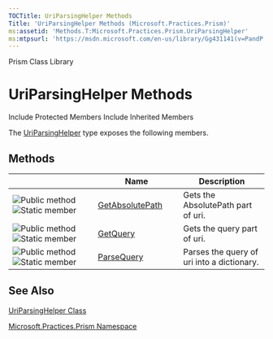 ```yaml
---
TOCTitle: UriParsingHelper Methods
Title: 'UriParsingHelper Methods (Microsoft.Practices.Prism)'
ms:assetid: 'Methods.T:Microsoft.Practices.Prism.UriParsingHelper'
ms:mtpsurl: 'https://msdn.microsoft.com/en-us/library/Gg431141(v=PandP.50)'
---
```


Prism Class Library

UriParsingHelper Methods
========================

Include Protected Members
Include Inherited Members

The [UriParsingHelper](https://msdn.microsoft.com/t:microsoft.practices.prism.uriparsinghelper) type exposes the following members.

Methods
-------

<span id="methodTableToggle"></span>
<table>
<colgroup>
<col width="33%" />
<col width="33%" />
<col width="33%" />
</colgroup>
<thead>
<tr class="header">
<th> </th>
<th>Name</th>
<th>Description</th>
</tr>
</thead>
<tbody>
<tr class="odd">
<td><img src="https://msdn.microsoft.com/en-us/Gg431141.pubmethod(en-us,PandP.50).gif" title="Public method" /><img src="https://msdn.microsoft.com/en-us/Gg431141.static(en-us,PandP.50).gif" title="Static member" /></td>
<td><a href="https://msdn.microsoft.com/m:microsoft.practices.prism.uriparsinghelper.getabsolutepath(system.uri)">GetAbsolutePath</a></td>
<td><div class="summary">
Gets the AbsolutePath part of uri.
</div></td>
</tr>
<tr class="even">
<td><img src="https://msdn.microsoft.com/en-us/Gg431141.pubmethod(en-us,PandP.50).gif" title="Public method" /><img src="https://msdn.microsoft.com/en-us/Gg431141.static(en-us,PandP.50).gif" title="Static member" /></td>
<td><a href="https://msdn.microsoft.com/m:microsoft.practices.prism.uriparsinghelper.getquery(system.uri)">GetQuery</a></td>
<td><div class="summary">
Gets the query part of uri.
</div></td>
</tr>
<tr class="odd">
<td><img src="https://msdn.microsoft.com/en-us/Gg431141.pubmethod(en-us,PandP.50).gif" title="Public method" /><img src="https://msdn.microsoft.com/en-us/Gg431141.static(en-us,PandP.50).gif" title="Static member" /></td>
<td><a href="https://msdn.microsoft.com/m:microsoft.practices.prism.uriparsinghelper.parsequery(system.uri)">ParseQuery</a></td>
<td><div class="summary">
Parses the query of uri into a dictionary.
</div></td>
</tr>
</tbody>
</table>

See Also
--------

<span id="seeAlsoToggle"></span>
[UriParsingHelper Class](https://msdn.microsoft.com/t:microsoft.practices.prism.uriparsinghelper)

[Microsoft.Practices.Prism Namespace](https://msdn.microsoft.com/n:microsoft.practices.prism)
